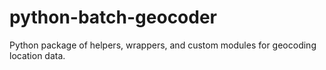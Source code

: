 # python-batch-geocoder
Python package of helpers, wrappers, and custom modules for geocoding location data.
